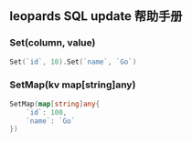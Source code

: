 ## leopards SQL update 帮助手册

### Set(column, value)

```go
Set(`id`, 10).Set(`name`, `Go`)
```

### SetMap(kv map[string]any)

```go
SetMap(map[string]any{
	`id`: 100,
	`name`: `Go`
})
```

